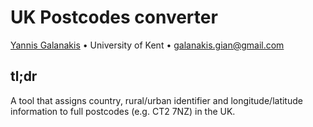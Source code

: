 
<!-- README.md is generated from README.Rmd. Please edit that file -->

# UK Postcodes converter

[Yannis Galanakis](https://www.yannisgalanakis.com) • University of Kent
• <galanakis.gian@gmail.com>

## tl;dr

A tool that assigns country, rural/urban identifier and
longitude/latitude information to full postcodes (e.g. CT2 7NZ) in the
UK.
